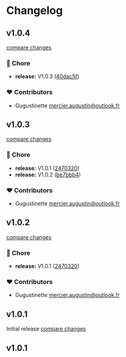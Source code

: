 # Changelog


## v1.0.4

[compare changes](https://github.com/Gugustinette/Nuxt-Leaflet/compare/v1.0.3...v1.0.4)


### 🏡 Chore

  - **release:** V1.0.3 ([40dac5f](https://github.com/Gugustinette/Nuxt-Leaflet/commit/40dac5f))

### ❤️  Contributors

- Gugustinette <mercier.augustin@outlook.fr>

## v1.0.3

[compare changes](https://github.com/Gugustinette/Nuxt-Leaflet/compare/v1.0.1...v1.0.3)


### 🏡 Chore

  - **release:** V1.0.1 ([2470320](https://github.com/Gugustinette/Nuxt-Leaflet/commit/2470320))
  - **release:** V1.0.2 ([be7bbb4](https://github.com/Gugustinette/Nuxt-Leaflet/commit/be7bbb4))

### ❤️  Contributors

- Gugustinette <mercier.augustin@outlook.fr>

## v1.0.2

[compare changes](https://github.com/Gugustinette/Nuxt-Leaflet/compare/v1.0.1...v1.0.2)


### 🏡 Chore

  - **release:** V1.0.1 ([2470320](https://github.com/Gugustinette/Nuxt-Leaflet/commit/2470320))

### ❤️  Contributors

- Gugustinette <mercier.augustin@outlook.fr>

## v1.0.1

Initial release
[compare changes](https://github.com/Gugustinette/Nuxt-Leaflet/compare/v1.0.1...v1.0.1)

## v1.0.1

